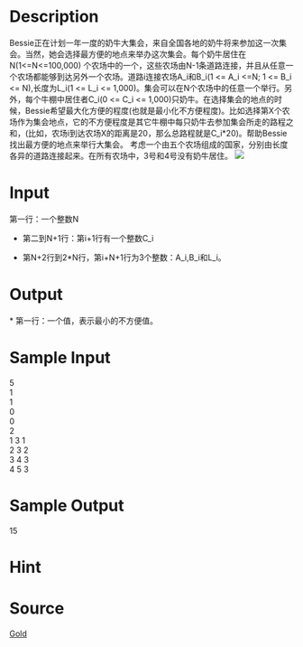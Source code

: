
# Description

<div class="content">Bessie正在计划一年一度的奶牛大集会，来自全国各地的奶牛将来参加这一次集会。当然，她会选择最方便的地点来举办这次集会。每个奶牛居住在 N(1&lt;=N&lt;=100,000) 个农场中的一个，这些农场由N-1条道路连接，并且从任意一个农场都能够到达另外一个农场。道路i连接农场A_i和B_i(1 &lt;= A_i &lt;=N; 1 &lt;= B_i &lt;= N),长度为L_i(1 &lt;= L_i &lt;= 1,000)。集会可以在N个农场中的任意一个举行。另外，每个牛棚中居住者C_i(0 &lt;= C_i &lt;= 1,000)只奶牛。在选择集会的地点的时候，Bessie希望最大化方便的程度(也就是最小化不方便程度)。比如选择第X个农场作为集会地点，它的不方便程度是其它牛棚中每只奶牛去参加集会所走的路程之和，(比如，农场i到达农场X的距离是20，那么总路程就是C_i*20)。帮助Bessie找出最方便的地点来举行大集会。
考虑一个由五个农场组成的国家，分别由长度各异的道路连接起来。在所有农场中，3号和4号没有奶牛居住。
<img border="0" src="/source/bzoj/1827/img/aHR0cHM6Ly9seWRzeS5jb20vSnVkZ2VPbmxpbmUvaW1hZ2VzLzE4MjcuanBn.jpg"/> </div>

# Input

<div class="content">第一行：一个整数N

* 第二到N+1行：第i+1行有一个整数C_i

* 第N+2行到2*N行，第i+N+1行为3个整数：A_i,B_i和L_i。

</div>

# Output

<div class="content">* 第一行：一个值，表示最小的不方便值。

</div>

# Sample Input

<div class="content"><span class="sampledata">5<br/>
1<br/>
1<br/>
0<br/>
0<br/>
2<br/>
1 3 1<br/>
2 3 2<br/>
3 4 3<br/>
4 5 3<br/>
</span></div>

# Sample Output

<div class="content"><span class="sampledata">15<br/>
</span></div>

# Hint

<div class="content"><p></p></div>

# Source

<div class="content"><p><a href="problemset.php?search=Gold">Gold</a></p></div>

